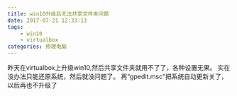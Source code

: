 ```yaml
---
title: win10升级后无法共享文件夹问题
date: 2017-07-21 12:33:13
tags:
    - win10
    - virtualbox
categories: 修理电脑
---
```

  昨天在virtualbox上升级win10,然后共享文件夹就用不了了，各种设置无果。
  实在没办法只能还原系统，然后就没问题了。
  再“gpedit.msc"把系统自动更新关了，以后再也不升级了
